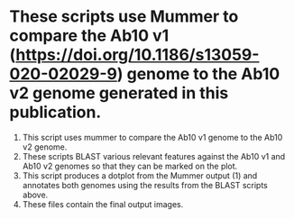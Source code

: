 # These scripts use Mummer to compare the Ab10 v1 (https://doi.org/10.1186/s13059-020-02029-9) genome to the Ab10 v2 genome generated in this publication.
1. This script uses mummer to compare the Ab10 v1 genome to the Ab10 v2 genome.
2. These scripts BLAST various relevant features against the Ab10 v1 and Ab10 v2 genomes so that they can be marked on the plot.
3. This script produces a dotplot from the Mummer output (1) and annotates both genomes using the results from the BLAST scripts above.
4. These files contain the final output images.

